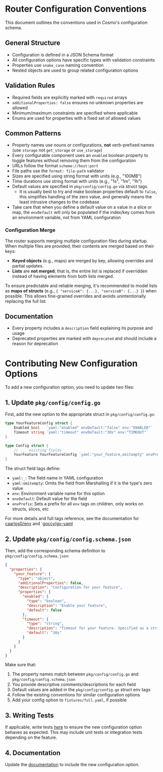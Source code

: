 # Router Configuration Conventions

This document outlines the conventions used in Cosmo's configuration schema.

## General Structure

- Configuration is defined in a JSON Schema format
- All configuration options have specific types with validation constraints
- Properties use `snake_case` naming convention
- Nested objects are used to group related configuration options

## Validation Rules

- Required fields are explicitly marked with `required` arrays
- `additionalProperties: false` ensures no unknown properties are allowed
- Minimum/maximum constraints are specified where applicable
- Enums are used for properties with a fixed set of allowed values

## Common Patterns

- Property names use nouns or configurations, **not** verb-prefixed names (use `storage` not `get_storage` or `use_storage`)
- Every configurable component uses an `enabled` boolean property to toggle features without removing them from the configuration
- URLs follow the format `scheme://host:port`
- File paths use the `format: file-path` validator
- Sizes are specified using string format with units (e.g., "100MB")
- Time durations use string format with units (e.g., "1s", "1m", "1h")
- Default values are specified in `pkg/config/config.go` via struct tags.
    - It is usually best to try and make boolean properties default to `false`, this simplifies handling of the zero value, and generally means the least intrusive changes to the codebase
- Take care that when you define a default value on a value in a slice or map, the `envDefault` will only be populated if the index/key comes from an environment variable, not from YAML configuration

### Configuration Merge

The router supports merging multiple configuration files during startup. When multiple files are provided, their contents are merged based on their keys:

- **Keyed objects** (e.g., maps) are merged by key, allowing overrides and partial updates.
- **Lists** are **not merged**; that is, the entire list is replaced if overridden instead of having elements from both lists merged.

To ensure predictable and reliable merging, it's recommended to model lists as **maps of structs** (e.g., `{ "serviceA": {...}, "serviceB": {...} }`) when possible. This allows fine-grained overrides and avoids unintentionally replacing the full list.

## Documentation

- Every property includes a `description` field explaining its purpose and usage
- Deprecated properties are marked with `deprecated` and should include a reason for deprecation

# Contributing New Configuration Options

To add a new configuration option, you need to update two files:

## 1. Update `pkg/config/config.go`

First, add the new option to the appropriate struct in `pkg/config/config.go`:

```go
type YourFeatureConfig struct {
    Enabled bool   `yaml:"enabled" envDefault:"false" env:"ENABLED"`
    Timeout string `yaml:"timeout" envDefault:"30s" env:"TIMEOUT"`
}

type Config struct {
    // ... existing fields
    YourFeature YourFeatureConfig `yaml:"your_feature,omitempty" envPrefix:"YOUR_FEATURE_"`
}
```

The struct field tags define:
- `yaml:_`: The field name in YAML configuration
- `yaml:omitempty`: Omits the field from Marshalling if it is the type's zero value
- `env`: Environment variable name for this option
- `envDefault`: Default value for the field
- `envPrefix`: Sets a prefix for all `env` tags on children, only works on structs, slices, etc

For more details and full tags reference, see the documentation for [caarlos0/env](https://github.com/caarlos0/env/?tab=readme-ov-file#tags) and `[goccy/go-yaml](https://github.com/goccy/go-yaml?tab=readme-ov-file#synopsis)

## 2. Update `pkg/config/config.schema.json`

Then, add the corresponding schema definition to `pkg/config/config.schema.json`:

```json
{
  "properties": {
    "your_feature": {
      "type": "object",
      "additionalProperties": false,
      "description": "Configuration for your feature",
      "properties": {
        "enabled": {
          "type": "boolean",
          "description": "Enable your feature",
          "default": false
        },
        "timeout": {
          "type": "string",
          "description": "Timeout for your feature. Specified as a string with a duration unit (e.g. '30s')",
          "default": "30s"
        }
      }
    }
  }
}
```

Make sure that:

1. The property names match between `pkg/config/config.go` and `pkg/config/config.schema.json`
2. You provide descriptive comments/descriptions for each field
3. Default values are added in the `pkg/config/config.go` struct env tags
4. Follow the existing conventions for similar configuration options
5. Add your config option to `fixtures/full.yaml`, if possible

## 3. Writing Tests

If applicable, write tests [here](../pkg/config/) to ensure the new configuration option behaves as expected. This may include unit tests or integration tests depending on the feature.

## 4. Documentation

Update the [documentation](https://github.com/wundergraph/cosmo-docs/docs) to include the new configuration option.